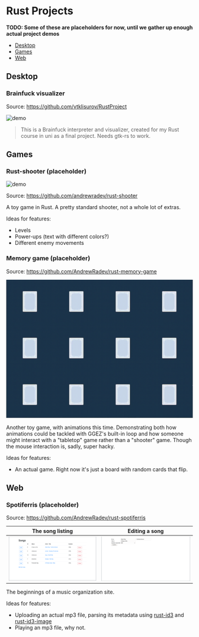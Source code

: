 # Rust Projects

**TODO: Some of these are placeholders for now, until we gather up enough actual project demos**

- [Desktop](#desktop)
- [Games](#games)
- [Web](#web)

## Desktop

### Brainfuck visualizer

Source: https://github.com/vtklisurov/RustProject

![demo](./demos/brainfuck-visualizer/demo.gif)

> This is a Brainfuck interpreter and visualizer, created for my Rust course in uni as a final project. Needs gtk-rs to work.

## Games

### Rust-shooter (placeholder)

![demo](./demos/rust-shooter/demo.gif)

Source: https://github.com/andrewradev/rust-shooter

A toy game in Rust. A pretty standard shooter, not a whole lot of extras.

Ideas for features:

- Levels
- Power-ups (text with different colors?)
- Different enemy movements

### Memory game (placeholder)

Source: https://github.com/AndrewRadev/rust-memory-game

![demo](./demos/rust-memory-game/demo.gif)

Another toy game, with animations this time. Demonstrating both how animations could be tackled with GGEZ's built-in loop and how someone might interact with a "tabletop" game rather than a "shooter" game. Though the mouse interaction is, sadly, super hacky.

Ideas for features:

- An actual game. Right now it's just a board with random cards that flip.

## Web

### Spotiferris (placeholder)

Source: https://github.com/AndrewRadev/rust-spotiferris

| The song listing                                      | Editing a song                                        |
| --                                                    | --                                                    |
| ![demo image 1](./demos/rust-spotiferris/image_1.png) | ![demo image 2](./demos/rust-spotiferris/image_2.png) |

The beginnings of a music organization site.

Ideas for features:

- Uploading an actual mp3 file, parsing its metadata using [rust-id3](https://github.com/polyfloyd/rust-id3) and [rust-id3-image](https://github.com/andrewradev/id3-image)
- Playing an mp3 file, why not.
